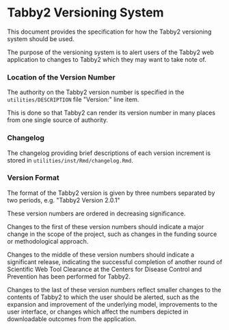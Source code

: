 # Tabby2 Versioning System

This document provides the specification for how the Tabby2 versioning system
should be used.

The purpose of the versioning system is to alert users of the Tabby2 web
application to changes to Tabby2 which they may want to take note of.

### Location of the Version Number

The authority on the Tabby2 version number is specified in the
`utilities/DESCRIPTION` file "Version:" line item. 

This is done so that Tabby2 can render its version number in many places from
one single source of authority.

### Changelog

The changelog providing brief descriptions of each version increment is 
stored in `utilities/inst/Rmd/changelog.Rmd`.

### Version Format

The format of the Tabby2 version is given by three numbers separated by two
periods, e.g. "Tabby2 Version 2.0.1"

These version numbers are ordered in decreasing significance. 

Changes to the first of these version numbers should indicate a major change in
the scope of the project, such as changes in the funding source or
methodological approach.

Changes to the middle of these version numbers should indicate a significant
release, indicating the successful completion of another round of Scientific
Web Tool Clearance at the Centers for Disease Control and Prevention has been
performed for Tabby2. 

Changes to the last of these version numbers reflect smaller changes to the
contents of Tabby2 to which the user should be alerted, such as the expansion
and improvement of the underlying model, improvements to the user interface, or
changes which affect the numbers depicted in downloadable outcomes from the
application. 
